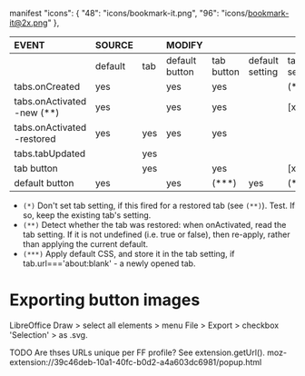 manifest
"icons": {
  "48": "icons/bookmark-it.png",
  "96": "icons/bookmark-it@2x.png"
},

| **EVENT**                  | SOURCE   |         | MODIFY         |            |                 |             |     |
|:---------------------------|:---------|:--------|:---------------|:-----------|:----------------|:------------|:----|
|                            | default  | tab     | default button | tab button | default setting | tab setting | CSS |
| tabs.onCreated             | yes      |         | yes            | yes        |                 | (*)         |     |
| tabs.onActivated -new (**) | yes      |         | yes            | yes        |                 | [x]         | [x] |
| tabs.onActivated -restored | yes      | yes     | yes            | yes        |                 |             | [x] |
| tabs.tabUpdated            |          | yes     |                |            |                 |             | [x] |
| tab button                 |          | yes     |                | yes        |                 | [x]         | [x] |
| default button             | yes      |         | yes            | (***)      | yes             |  (***)      | (***) |

 * `(*)` Don't set tab setting, if this fired for a restored tab (see `(**)`). Test. If so, keep  the existing tab's setting.
 * `(**)` Detect whether the tab was restored: when onActivated, read the tab setting. If it is not undefined (i.e. true or false), then re-apply, rather than applying the current default.
 * `(***)` Apply default CSS, and store it in the tab setting, if tab.url==='about:blank' - a newly opened tab.

# Exporting button images
LibreOffice Draw > select all elements > menu File > Export > checkbox 'Selection' > as .svg.

TODO Are thses URLs unique per FF profile? See extension.getUrl(). moz-extension://39c46deb-10a1-40fc-b0d2-a4a603dc6981/popup.html